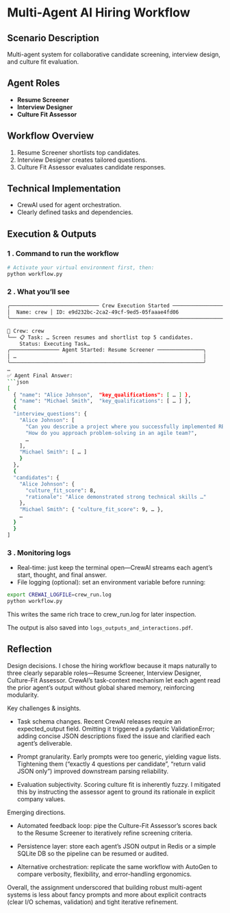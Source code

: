 # Multi-Agent AI Hiring Workflow

## Scenario Description
Multi-agent system for collaborative candidate screening, interview design, and culture fit evaluation.

## Agent Roles
- **Resume Screener**
- **Interview Designer**
- **Culture Fit Assessor**

## Workflow Overview
1. Resume Screener shortlists top candidates.
2. Interview Designer creates tailored questions.
3. Culture Fit Assessor evaluates candidate responses.

## Technical Implementation
- CrewAI used for agent orchestration.
- Clearly defined tasks and dependencies.

## Execution & Outputs
### 1 . Command to run the workflow
```bash
# Activate your virtual environment first, then:
python workflow.py
```
### 2 . What you’ll see
```bash
╭───────────────────────────── Crew Execution Started ─────────────────────────────╮
│  Name: crew │ ID: e9d232bc-2ca2-49cf-9ed5-05faaae4fd06                           │
╰──────────────────────────────────────────────────────────────────────────────────╯

🚀 Crew: crew
└── 📋 Task: … Screen resumes and shortlist top 5 candidates.
    Status: Executing Task…
╭──────────────── Agent Started: Resume Screener ───────────────╮
│ …                                                             │
╰───────────────────────────────────────────────────────────────╯
…
✅ Agent Final Answer:
```json
[
  { "name": "Alice Johnson",  "key_qualifications": [ … ] },
  { "name": "Michael Smith",  "key_qualifications": [ … ] },
  {
  "interview_questions": {
    "Alice Johnson": [
      "Can you describe a project where you successfully implemented RESTful APIs?",
      "How do you approach problem-solving in an agile team?",
      …
    ],
    "Michael Smith": [ … ]
    }
  },
  {
  "candidates": {
    "Alice Johnson": {
      "culture_fit_score": 8,
      "rationale": "Alice demonstrated strong technical skills …"
    },
    "Michael Smith": { "culture_fit_score": 9, … },
    …
  }
  }
]
```
### 3 . Monitoring logs
- Real-time: just keep the terminal open—CrewAI streams each agent’s start, thought, and final answer.
- File logging (optional): set an environment variable before running:
```bash
export CREWAI_LOGFILE=crew_run.log
python workflow.py
```
This writes the same rich trace to crew_run.log for later inspection.

The output is also saved into `logs_outputs_and_interactions.pdf`.

## Reflection
Design decisions.
I chose the hiring workflow because it maps naturally to three clearly separable roles—Resume Screener, Interview Designer, Culture-Fit Assessor. CrewAI’s task-context mechanism let each agent read the prior agent’s output without global shared memory, reinforcing modularity.

Key challenges & insights.

- Task schema changes. Recent CrewAI releases require an expected_output field. Omitting it triggered a pydantic ValidationError; adding concise JSON descriptions fixed the issue and clarified each agent’s deliverable.

- Prompt granularity. Early prompts were too generic, yielding vague lists. Tightening them (“exactly 4 questions per candidate”, “return valid JSON only”) improved downstream parsing reliability.

- Evaluation subjectivity. Scoring culture fit is inherently fuzzy. I mitigated this by instructing the assessor agent to ground its rationale in explicit company values.

Emerging directions.

- Automated feedback loop: pipe the Culture-Fit Assessor’s scores back to the Resume Screener to iteratively refine screening criteria.

- Persistence layer: store each agent’s JSON output in Redis or a simple SQLite DB so the pipeline can be resumed or audited.

- Alternative orchestration: replicate the same workflow with AutoGen to compare verbosity, flexibility, and error-handling ergonomics.

Overall, the assignment underscored that building robust multi-agent systems is less about fancy prompts and more about explicit contracts (clear I/O schemas, validation) and tight iterative refinement.
